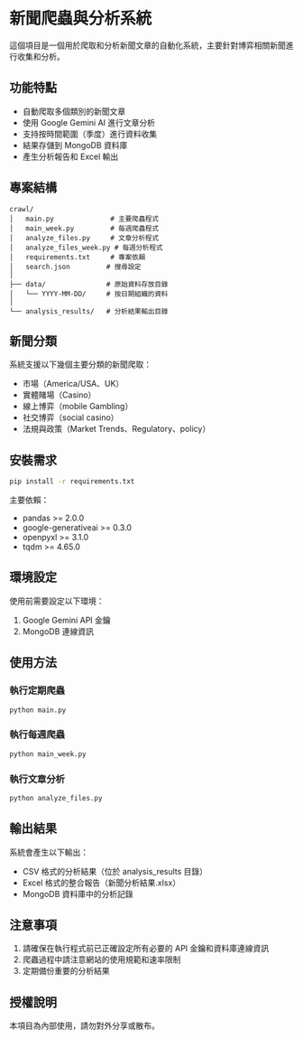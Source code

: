 # 新聞爬蟲與分析系統

這個項目是一個用於爬取和分析新聞文章的自動化系統，主要針對博弈相關新聞進行收集和分析。

## 功能特點

- 自動爬取多個類別的新聞文章
- 使用 Google Gemini AI 進行文章分析
- 支持按時間範圍（季度）進行資料收集
- 結果存儲到 MongoDB 資料庫
- 產生分析報告和 Excel 輸出

## 專案結構

```
crawl/
│   main.py              # 主要爬蟲程式
│   main_week.py         # 每週爬蟲程式
│   analyze_files.py     # 文章分析程式
│   analyze_files_week.py # 每週分析程式
│   requirements.txt     # 專案依賴
│   search.json         # 搜尋設定
│
├── data/               # 原始資料存放目錄
│   └── YYYY-MM-DD/     # 按日期組織的資料
│
└── analysis_results/   # 分析結果輸出目錄
```

## 新聞分類

系統支援以下幾個主要分類的新聞爬取：
- 市場（America/USA、UK）
- 實體賭場（Casino）
- 線上博弈（mobile Gambling）
- 社交博弈（social casino）
- 法規與政策（Market Trends、Regulatory、policy）

## 安裝需求

```bash
pip install -r requirements.txt
```

主要依賴：
- pandas >= 2.0.0
- google-generativeai >= 0.3.0
- openpyxl >= 3.1.0
- tqdm >= 4.65.0

## 環境設定

使用前需要設定以下環境：

1. Google Gemini API 金鑰
2. MongoDB 連線資訊

## 使用方法

### 執行定期爬蟲

```bash
python main.py
```

### 執行每週爬蟲

```bash
python main_week.py
```

### 執行文章分析

```bash
python analyze_files.py
```

## 輸出結果

系統會產生以下輸出：
- CSV 格式的分析結果（位於 analysis_results 目錄）
- Excel 格式的整合報告（新聞分析結果.xlsx）
- MongoDB 資料庫中的分析記錄

## 注意事項

1. 請確保在執行程式前已正確設定所有必要的 API 金鑰和資料庫連線資訊
2. 爬蟲過程中請注意網站的使用規範和速率限制
3. 定期備份重要的分析結果

## 授權說明

本項目為內部使用，請勿對外分享或散布。
